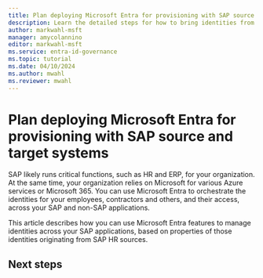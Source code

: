 ```yaml
---
title: Plan deploying Microsoft Entra for provisioning with SAP source and target systems
description: Learn the detailed steps for how to bring identities from SAP SuccessFactors and other sources into Microsoft Entra ID and provision those identities with access to SAP ECC, SAP S/4HANA, and other SAP and non-SAP applications.
author: markwahl-msft
manager: amycolannino
editor: markwahl-msft
ms.service: entra-id-governance
ms.topic: tutorial
ms.date: 04/10/2024
ms.author: mwahl
ms.reviewer: mwahl
---
```


# Plan deploying Microsoft Entra for provisioning with SAP source and target systems

SAP likely runs critical functions, such as HR and ERP, for your organization. At the same time, your organization relies on Microsoft for various Azure services or Microsoft 365. You can use Microsoft Entra to orchestrate the identities for your employees, contractors and others, and their access, across your SAP and non-SAP applications.

This article describes how you can use Microsoft Entra features to manage identities across your SAP applications, based on properties of those identities originating from SAP HR sources.

## Next steps


